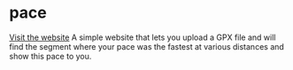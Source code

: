 # pace
[Visit the website](https://haussbrandt.github.io/pace/)
A simple website that lets you upload a GPX file and will find the segment where your pace was the fastest at various distances and show this pace to you.

